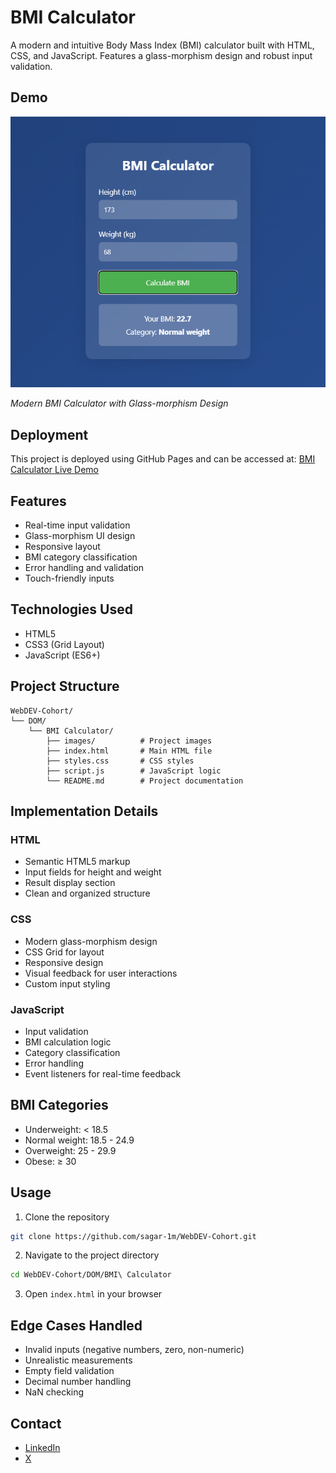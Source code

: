 # BMI Calculator

A modern and intuitive Body Mass Index (BMI) calculator built with HTML, CSS, and JavaScript. Features a glass-morphism design and robust input validation.

## Demo

![BMI Calculator Demo](images/BMI%20Calculator%20-%20DOM%20project.png)

_Modern BMI Calculator with Glass-morphism Design_

## Deployment

This project is deployed using GitHub Pages and can be accessed at:
[BMI Calculator Live Demo](https://bmi-calculator-indol-tau.vercel.app/)

## Features

- Real-time input validation
- Glass-morphism UI design
- Responsive layout
- BMI category classification
- Error handling and validation
- Touch-friendly inputs

## Technologies Used

- HTML5
- CSS3 (Grid Layout)
- JavaScript (ES6+)

## Project Structure

```
WebDEV-Cohort/
└── DOM/
    └── BMI Calculator/
        ├── images/          # Project images
        ├── index.html       # Main HTML file
        ├── styles.css       # CSS styles
        ├── script.js        # JavaScript logic
        └── README.md        # Project documentation
```

## Implementation Details

### HTML

- Semantic HTML5 markup
- Input fields for height and weight
- Result display section
- Clean and organized structure

### CSS

- Modern glass-morphism design
- CSS Grid for layout
- Responsive design
- Visual feedback for user interactions
- Custom input styling

### JavaScript

- Input validation
- BMI calculation logic
- Category classification
- Error handling
- Event listeners for real-time feedback

## BMI Categories

- Underweight: < 18.5
- Normal weight: 18.5 - 24.9
- Overweight: 25 - 29.9
- Obese: ≥ 30

## Usage

1. Clone the repository

```bash
git clone https://github.com/sagar-1m/WebDEV-Cohort.git
```

2. Navigate to the project directory

```bash
cd WebDEV-Cohort/DOM/BMI\ Calculator
```

3. Open `index.html` in your browser

## Edge Cases Handled

- Invalid inputs (negative numbers, zero, non-numeric)
- Unrealistic measurements
- Empty field validation
- Decimal number handling
- NaN checking

## Contact

- [LinkedIn](https://www.linkedin.com/in/sagar-maheshwari-4ab2ba286/)
- [X](https://x.com/maheshwarisaga4)
